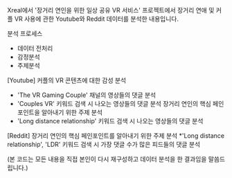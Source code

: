 Xreal에서 '장거리 연인을 위한 일상 공유 VR 서비스' 프로젝트에서 장거리 연애 및 커플 VR 사용에 관한 Youtube와 Reddit 데이터를 분석한 내용입니다.

분석 프로세스
* 데이터 전처리
* 감정분석
* 주제분석

[Youtube]
커플의 VR 콘텐츠에 대한 감성 분석
* 'The VR Gaming Couple' 채널의 영상들의 댓글 분석
* 'Couples VR' 키워드 검색 시 나오는 영상들의 댓글 분석
장거리 연인의 핵심 페인포인트을 알아내기 위한 주제 분석
* 'Long distance relationship' 키워드 검색 시 나오는 영상들의 댓글 분석

[Reddit]
장거리 연인의 핵심 페인포인트를 알아내기 위한 주제 분석
*'Long distance relationship', 'LDR' 키워드 검색 시 가장 댓글 수가 많은 피드들의 댓글 분석

(본 코드는 모든 내용을 직접 본인이 다시 재구성하고 데이터 분석을 한 결과임을 말씀드립니다.)
